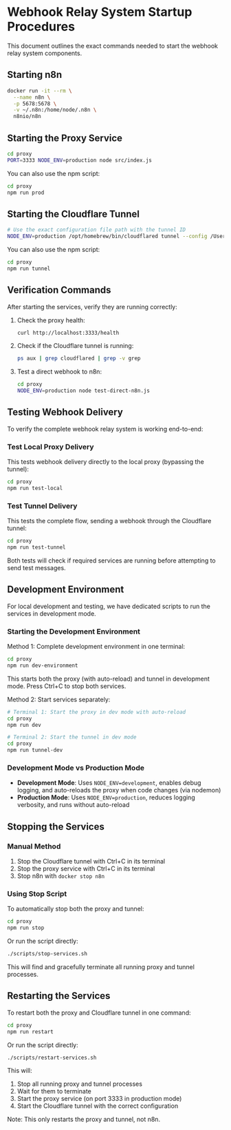 # Webhook Relay System Startup Procedures

This document outlines the exact commands needed to start the webhook relay system components.

## Starting n8n

```bash
docker run -it --rm \
  --name n8n \
  -p 5678:5678 \
  -v ~/.n8n:/home/node/.n8n \
  n8nio/n8n
```

## Starting the Proxy Service

```bash
cd proxy
PORT=3333 NODE_ENV=production node src/index.js
```

You can also use the npm script:
```bash
cd proxy
npm run prod
```

## Starting the Cloudflare Tunnel

```bash
# Use the exact configuration file path with the tunnel ID
NODE_ENV=production /opt/homebrew/bin/cloudflared tunnel --config /Users/matthewzienert/.cloudflared/2a3eaa32-82c4-48ec-ba2f-d2ffee933af4.yml run
```

You can also use the npm script:
```bash
cd proxy
npm run tunnel
```

## Verification Commands

After starting the services, verify they are running correctly:

1. Check the proxy health:
   ```bash
   curl http://localhost:3333/health
   ```

2. Check if the Cloudflare tunnel is running:
   ```bash
   ps aux | grep cloudflared | grep -v grep
   ```

3. Test a direct webhook to n8n:
   ```bash
   cd proxy
   NODE_ENV=production node test-direct-n8n.js
   ```

## Testing Webhook Delivery

To verify the complete webhook relay system is working end-to-end:

### Test Local Proxy Delivery

This tests webhook delivery directly to the local proxy (bypassing the tunnel):

```bash
cd proxy
npm run test-local
```

### Test Tunnel Delivery

This tests the complete flow, sending a webhook through the Cloudflare tunnel:

```bash
cd proxy
npm run test-tunnel
```

Both tests will check if required services are running before attempting to send test messages.

## Development Environment

For local development and testing, we have dedicated scripts to run the services in development mode.

### Starting the Development Environment

Method 1: Complete development environment in one terminal:
```bash
cd proxy
npm run dev-environment
```
This starts both the proxy (with auto-reload) and tunnel in development mode. Press Ctrl+C to stop both services.

Method 2: Start services separately:
```bash
# Terminal 1: Start the proxy in dev mode with auto-reload
cd proxy
npm run dev

# Terminal 2: Start the tunnel in dev mode
cd proxy
npm run tunnel-dev
```

### Development Mode vs Production Mode

- **Development Mode**: Uses `NODE_ENV=development`, enables debug logging, and auto-reloads the proxy when code changes (via nodemon)
- **Production Mode**: Uses `NODE_ENV=production`, reduces logging verbosity, and runs without auto-reload

## Stopping the Services

### Manual Method

1. Stop the Cloudflare tunnel with Ctrl+C in its terminal
2. Stop the proxy service with Ctrl+C in its terminal
3. Stop n8n with `docker stop n8n`

### Using Stop Script

To automatically stop both the proxy and tunnel:

```bash
cd proxy
npm run stop
```

Or run the script directly:

```bash
./scripts/stop-services.sh
```

This will find and gracefully terminate all running proxy and tunnel processes.

## Restarting the Services

To restart both the proxy and Cloudflare tunnel in one command:

```bash
cd proxy
npm run restart
```

Or run the script directly:

```bash
./scripts/restart-services.sh
```

This will:
1. Stop all running proxy and tunnel processes
2. Wait for them to terminate
3. Start the proxy service (on port 3333 in production mode)
4. Start the Cloudflare tunnel with the correct configuration

Note: This only restarts the proxy and tunnel, not n8n. 